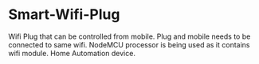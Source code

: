 # Smart-Wifi-Plug

Wifi Plug that can be controlled from mobile. Plug and mobile needs to be connected to same wifi. NodeMCU processor is being used as it contains wifi module. Home Automation device.
